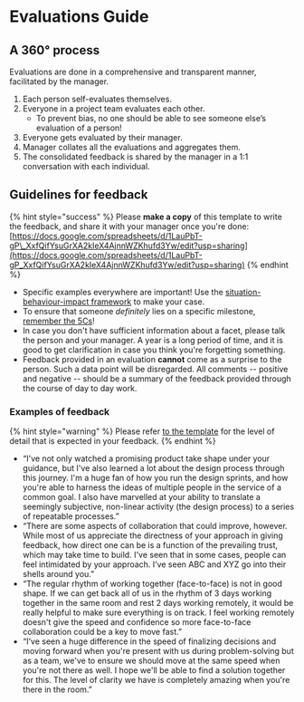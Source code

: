 # Evaluations Guide

## A 360° process

Evaluations are done in a comprehensive and transparent manner, facilitated by the manager. 

1. Each person self-evaluates themselves. 
2. Everyone in a project team evaluates each other. 
   * To prevent bias, no one should be able to see someone else’s evaluation of a person!
3. Everyone gets evaluated by their manager. 
4. Manager collates all the evaluations and aggregates them.  
5. The consolidated feedback is shared by the manager in a 1:1 conversation with each individual. 

## Guidelines for feedback

{% hint style="success" %}
Please **make a copy** of this template to write the feedback, and share it with your manager once you're done: [https://docs.google.com/spreadsheets/d/1LauPbT-gP\_XxfQifYsuGrXA2kIeX4AjnnWZKhufd3Yw/edit?usp=sharing](https://docs.google.com/spreadsheets/d/1LauPbT-gP_XxfQifYsuGrXA2kIeX4AjnnWZKhufd3Yw/edit?usp=sharing)
{% endhint %}

* Specific examples everywhere are important! Use the [situation-behaviour-impact framework](../employee-handbook/conversations/feedback-conversations.md#situation-behaviour-impact-model) to make your case. 
* To ensure that someone _definitely_ lies on a specific milestone,[ remember the 5Cs](design-growth-framework.md#the-framework)! 
* In case you don't have sufficient information about a facet, please talk the person and your manager. A year is a long period of time, and it is good to get clarification in case you think you're forgetting something. 
* Feedback provided in an evaluation **cannot** come as a surprise to the person. Such a data point will be disregarded. All comments -- positive and negative -- should be a summary of the feedback provided through the course of day to day work. 

### Examples of feedback

{% hint style="warning" %}
Please refer [to the template](https://docs.google.com/spreadsheets/d/1LauPbT-gP_XxfQifYsuGrXA2kIeX4AjnnWZKhufd3Yw/edit?usp=sharing) for the level of detail that is expected in your feedback.
{% endhint %}

* “I've not only watched a promising product take shape under your guidance, but I've also learned a lot about the design process through this journey. I'm a huge fan of how you run the design sprints, and how you're able to harness the ideas of multiple people in the service of a common goal. I also have marvelled at your ability to translate a seemingly subjective, non-linear activity \(the design process\)  to a series of repeatable processes.”
* “There are some aspects of collaboration that could improve, however. While most of us appreciate the directness of your approach in giving feedback, how direct one can be is a function of the prevailing trust, which may take time to build. I've seen that in some cases, people can feel intimidated by your approach. I’ve seen ABC and XYZ go into their shells around you.” 
* “The regular rhythm of working together \(face-to-face\) is not in good shape. If we can get back all of us in the rhythm of 3 days working together in the same room and rest 2 days working remotely, it would be really helpful to make sure everything is on track. I feel working remotely doesn't give the speed and confidence so more face-to-face collaboration could be a key to move fast.” 
* “I’ve seen a huge difference in the speed of finalizing decisions and moving forward when you're present with us during problem-solving but as a team, we've to ensure we should move at the same speed when you're not there as well. I hope we'll be able to find a solution together for this. The level of clarity we have is completely amazing when you're there in the room.” 

